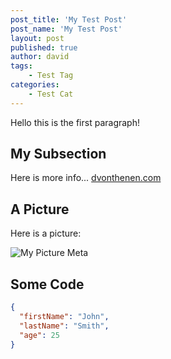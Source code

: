 ```yaml
---
post_title: 'My Test Post'
post_name: 'My Test Post'
layout: post
published: true
author: david
tags:
    - Test Tag
categories:
    - Test Cat
---
```


Hello this is the first paragraph!

## My Subsection

Here is more info... [dvonthenen.com](https://dvonthenen.com)

## A Picture

Here is a picture:

![My Picture Meta](https://raw.githubusercontent.com/dvonthenen/blog/master/images/drone.png)

## Some Code

```json
{
  "firstName": "John",
  "lastName": "Smith",
  "age": 25
}
```
